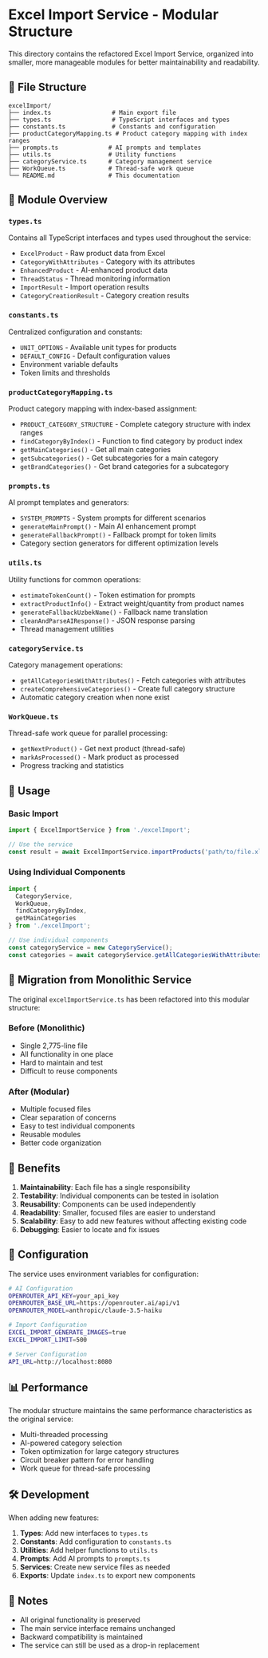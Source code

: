 # Excel Import Service - Modular Structure

This directory contains the refactored Excel Import Service, organized into smaller, more manageable modules for better maintainability and readability.

## 📁 File Structure

```
excelImport/
├── index.ts                 # Main export file
├── types.ts                 # TypeScript interfaces and types
├── constants.ts             # Constants and configuration
├── productCategoryMapping.ts # Product category mapping with index ranges
├── prompts.ts              # AI prompts and templates
├── utils.ts                # Utility functions
├── categoryService.ts      # Category management service
├── WorkQueue.ts            # Thread-safe work queue
└── README.md               # This documentation
```

## 🔧 Module Overview

### `types.ts`
Contains all TypeScript interfaces and types used throughout the service:
- `ExcelProduct` - Raw product data from Excel
- `CategoryWithAttributes` - Category with its attributes
- `EnhancedProduct` - AI-enhanced product data
- `ThreadStatus` - Thread monitoring information
- `ImportResult` - Import operation results
- `CategoryCreationResult` - Category creation results

### `constants.ts`
Centralized configuration and constants:
- `UNIT_OPTIONS` - Available unit types for products
- `DEFAULT_CONFIG` - Default configuration values
- Environment variable defaults
- Token limits and thresholds

### `productCategoryMapping.ts`
Product category mapping with index-based assignment:
- `PRODUCT_CATEGORY_STRUCTURE` - Complete category structure with index ranges
- `findCategoryByIndex()` - Function to find category by product index
- `getMainCategories()` - Get all main categories
- `getSubcategories()` - Get subcategories for a main category
- `getBrandCategories()` - Get brand categories for a subcategory

### `prompts.ts`
AI prompt templates and generators:
- `SYSTEM_PROMPTS` - System prompts for different scenarios
- `generateMainPrompt()` - Main AI enhancement prompt
- `generateFallbackPrompt()` - Fallback prompt for token limits
- Category section generators for different optimization levels

### `utils.ts`
Utility functions for common operations:
- `estimateTokenCount()` - Token estimation for prompts
- `extractProductInfo()` - Extract weight/quantity from product names
- `generateFallbackUzbekName()` - Fallback name translation
- `cleanAndParseAIResponse()` - JSON response parsing
- Thread management utilities

### `categoryService.ts`
Category management operations:
- `getAllCategoriesWithAttributes()` - Fetch categories with attributes
- `createComprehensiveCategories()` - Create full category structure
- Automatic category creation when none exist

### `WorkQueue.ts`
Thread-safe work queue for parallel processing:
- `getNextProduct()` - Get next product (thread-safe)
- `markAsProcessed()` - Mark product as processed
- Progress tracking and statistics

## 🚀 Usage

### Basic Import
```typescript
import { ExcelImportService } from './excelImport';

// Use the service
const result = await ExcelImportService.importProducts('path/to/file.xlsx');
```

### Using Individual Components
```typescript
import { 
  CategoryService, 
  WorkQueue, 
  findCategoryByIndex,
  getMainCategories 
} from './excelImport';

// Use individual components
const categoryService = new CategoryService();
const categories = await categoryService.getAllCategoriesWithAttributes();
```

## 🔄 Migration from Monolithic Service

The original `excelImportService.ts` has been refactored into this modular structure:

### Before (Monolithic)
- Single 2,775-line file
- All functionality in one place
- Hard to maintain and test
- Difficult to reuse components

### After (Modular)
- Multiple focused files
- Clear separation of concerns
- Easy to test individual components
- Reusable modules
- Better code organization

## 🧪 Benefits

1. **Maintainability**: Each file has a single responsibility
2. **Testability**: Individual components can be tested in isolation
3. **Reusability**: Components can be used independently
4. **Readability**: Smaller, focused files are easier to understand
5. **Scalability**: Easy to add new features without affecting existing code
6. **Debugging**: Easier to locate and fix issues

## 🔧 Configuration

The service uses environment variables for configuration:

```bash
# AI Configuration
OPENROUTER_API_KEY=your_api_key
OPENROUTER_BASE_URL=https://openrouter.ai/api/v1
OPENROUTER_MODEL=anthropic/claude-3.5-haiku

# Import Configuration
EXCEL_IMPORT_GENERATE_IMAGES=true
EXCEL_IMPORT_LIMIT=500

# Server Configuration
API_URL=http://localhost:8080
```

## 📊 Performance

The modular structure maintains the same performance characteristics as the original service:
- Multi-threaded processing
- AI-powered category selection
- Token optimization for large category structures
- Circuit breaker pattern for error handling
- Work queue for thread-safe processing

## 🛠️ Development

When adding new features:

1. **Types**: Add new interfaces to `types.ts`
2. **Constants**: Add configuration to `constants.ts`
3. **Utilities**: Add helper functions to `utils.ts`
4. **Prompts**: Add AI prompts to `prompts.ts`
5. **Services**: Create new service files as needed
6. **Exports**: Update `index.ts` to export new components

## 📝 Notes

- All original functionality is preserved
- The main service interface remains unchanged
- Backward compatibility is maintained
- The service can still be used as a drop-in replacement
